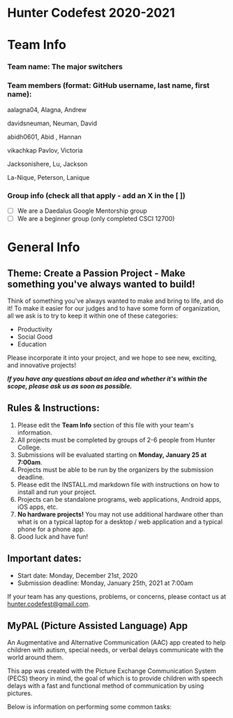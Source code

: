 # Hunter Codefest 2020-2021

# Team Info
### Team name: The major switchers
### Team members (format: GitHub username, last name, first name):


 aalagna04, Alagna, Andrew

 davidsneuman, Neuman, David
 
 abidh0601, Abid , Hannan

 vikachkap Pavlov, Victoria

 Jacksonishere, Lu, Jackson

 La-Nique, Peterson, Lanique


### Group info (check all that apply - add an X in the [ ])
- [ ] We are a Daedalus Google Mentorship group
- [ ] We are a beginner group (only completed CSCI 12700)

# General Info
## Theme: Create a Passion Project - Make something you've always wanted to build!
Think of something you've always wanted to make and bring to life, and do it! To make it easier for our judges and to have some form of organization, all we ask is to try to keep it within one of these categories:
-   Productivity
-   Social Good
-   Education
    
Please incorporate it into your project, and we hope to see new, exciting, and innovative projects!

*__If you have any questions about an idea and whether it's within the scope, please ask us as soon as possible.__*

## Rules & Instructions:

1. Please edit the **Team Info** section of this file with your team's information.
2. All projects must be completed by groups of 2-6 people from Hunter College.
3. Submissions will be evaluated starting on **Monday, January 25 at 7:00am**.
4. Projects must be able to be run by the organizers by the submission deadline.
5. Please edit the INSTALL.md markdown file with instructions on how to install and run your project. 
6. Projects can be standalone programs, web applications, Android apps,  iOS apps, etc.
7. **No hardware projects!** You may not use additional hardware other than what is on a typical laptop for a desktop / web application and a typical phone for a phone app.
8. Good luck and have fun!

## Important dates:
- Start date: Monday, December 21st, 2020
- Submission deadline: Monday, January 25th, 2021 at 7:00am

If your team has any questions, problems, or concerns, please contact us at hunter.codefest@gmail.com.

## MyPAL (Picture Assisted Language) App

An Augmentative and Alternative Communication (AAC) app created to help children with autism, special needs, or verbal delays communicate with the world around them. 

This app was created with the Picture Exchange Communication System (PECS) theory in mind, the goal of which is to provide children with speech delays with a fast and functional method of communication by using pictures. 

Below is information on performing some common tasks: 
